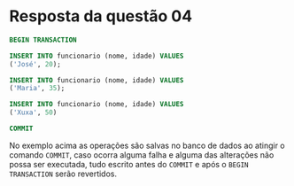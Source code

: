 # Resposta da questão 04

```sql
BEGIN TRANSACTION

INSERT INTO funcionario (nome, idade) VALUES
('José', 20);

INSERT INTO funcionario (nome, idade) VALUES
('Maria', 35);

INSERT INTO funcionario (nome, idade) VALUES
('Xuxa', 50)

COMMIT
```

No exemplo acima as operações são salvas no banco de dados ao
atingir o comando `COMMIT`, caso ocorra alguma falha e alguma
das alterações não possa ser executada, tudo escrito antes do
`COMMIT` e após o `BEGIN TRANSACTION` serão revertidos.
